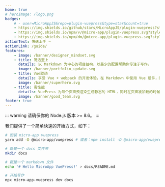 ```yaml
---
home: true
# heroImage: /logo.png
badges:
    # - user=MicroAppJS&repo=plugin-vuepress&type=star&count=true
    - https://img.shields.io/github/stars/MicroAppJS/plugin-vuepress?style=social&logo=github
    - https://img.shields.io/npm/v/@micro-app/plugin-vuepress.svg?style=social&logo=npm
    - https://img.shields.io/npm/dm/@micro-app/plugin-vuepress.svg?style=social&logo=npm
actionText: 快速上手 →
actionLink: /guide/
features:
    - image: /banner/designer_mindset.svg
    - title: 简洁至上
      details: 以 Markdown 为中心的项目结构，以最少的配置帮助你专注于写作。
      image: /banner/portfolio_update.svg
    - title: Vue驱动
      details: 享受 Vue + webpack 的开发体验，在 Markdown 中使用 Vue 组件，同时可以使用 Vue 来开发自定义主题。
      image: /banner/superhero.svg
    - title: 高性能
      details: VuePress 为每个页面预渲染生成静态的 HTML，同时在页面被加载的时候，将作为 SPA 运行。
      image: /banner/good_team.svg
footer: true
---
```


::: warning
请确保你的 Node.js 版本 >= 8.6。
:::

我们提供了一个简单快速的开始方式，如下：

```bash
# 安装 micro-app vuepress
yarn add -D @micro-app/vuepress # 或者：npm install -D @micro-app/vuepress

# 新建一个 docs 文件夹
mkdir docs

# 新建一个 markdown 文件
echo '# Hello MicroApp VuePress!' > docs/README.md

# 开始写作
npx micro-app-vuepress dev docs
```
